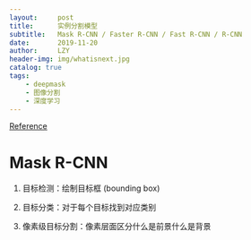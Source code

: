 ```yaml
---
layout:     post
title:      实例分割模型
subtitle:   Mask R-CNN / Faster R-CNN / Fast R-CNN / R-CNN
date:       2019-11-20
author:     LZY
header-img: img/whatisnext.jpg
catalog: true
tags:
    - deepmask
    - 图像分割
    - 深度学习
---
```


[Reference]()

# Mask R-CNN

1. 目标检测：绘制目标框 (bounding box)

2. 目标分类：对于每个目标找到对应类别

3. 像素级目标分割：像素层面区分什么是前景什么是背景






